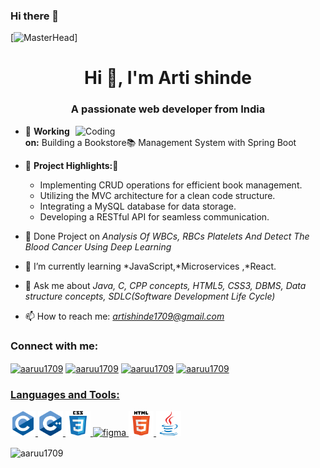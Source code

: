 ### Hi there 👋

<!--
**Aaruu1709/Aaruu1709** is a ✨ _special_ ✨ repository because its `README.md` (this file) appears on your GitHub profile.

Here are some ideas to get you started:

- 🔭 I’m currently working on ...
- 🌱 I’m currently learning ...
- 👯 I’m looking to collaborate on ...
- 🤔 I’m looking for help with ...
- 💬 Ask me about ...
- 📫 How to reach me: ...
- 😄 Pronouns: ...
- ⚡ Fun fact: ...
-->
[![MasterHead](https://www.bing.com/th/id/OGC.baaeeea45ba41bd570d49565c97999e0?pid=1.7&rurl=https%3a%2f%2fi.pinimg.com%2foriginals%2f0e%2f9f%2fc6%2f0e9fc6ffbdb4c2b4dd7bde19392c9131.gif&ehk=w%2bxzn%2f3w5%2fBAAy%2bOYo0xfE2mjCOxDWA5ZWQAyBKA%2fx8%3d)]
<h1 align="center">Hi 👋, I'm Arti shinde</h1>
<h3 align="center">A passionate web developer from India</h3>
<img align="right" alt="Coding" width="400" src="https://th.bing.com/th/id/OIP.LjpcyLJvy5hQIedAjQPZpAHaFj?w=243&h=182&c=7&r=0&o=5&dpr=1.3&pid=1.7">

- 🔨 **Working on:** Building a Bookstore📚 Management System with Spring Boot
- 🌱 **Project Highlights:**🚀
  - Implementing CRUD operations for efficient book management.
  - Utilizing the MVC architecture for a clean code structure.
  - Integrating a MySQL database for data storage.
  - Developing a RESTful API for seamless communication.

- 🔭 Done Project on *Analysis Of WBCs, RBCs Platelets And Detect The Blood Cancer Using Deep Learning*

- 🌱 I’m currently learning *JavaScript,*Microservices ,*React.

- 💬 Ask me about *Java, C, CPP concepts, HTML5, CSS3, DBMS, Data structure concepts, SDLC(Software Development Life Cycle)*

- 📫 How to reach me: *artishinde1709@gmail.com*

<h3 align="left">Connect with me:</h3>
<p align="left">
<a href="https://linkedin.com/in/aaruu1709" target="blank"><img align="center" src="https://raw.githubusercontent.com/rahuldkjain/github-profile-readme-generator/master/src/images/icons/Social/linked-in-alt.svg" alt="aaruu1709" height="30" width="40" /></a>
<a href="https://instagram.com/aaruu1709" target="blank"><img align="center" src="https://raw.githubusercontent.com/rahuldkjain/github-profile-readme-generator/master/src/images/icons/Social/instagram.svg" alt="aaruu1709" height="30" width="40" /></a>
<a href="https://www.leetcode.com/aaruu1709" target="blank"><img align="center" src="https://raw.githubusercontent.com/rahuldkjain/github-profile-readme-generator/master/src/images/icons/Social/leet-code.svg" alt="aaruu1709" height="30" width="40" /></a>
  <a href="https://www.hackerrank.com/profile/Aaruu1709" target="blank"><img align="center" src="https://raw.githubusercontent.com/rahuldkjain/github-profile-readme-generator/master/src/images/icons/Social/hackerrank.svg" alt="aaruu1709" height="30" width="40"/>
</p>

<h3 align="left">Languages and Tools:</h3>
<p align="left"> <a href="https://www.cprogramming.com/" target="_blank" rel="noreferrer"> <img src="https://raw.githubusercontent.com/devicons/devicon/master/icons/c/c-original.svg" alt="c" width="40" height="40"/> </a> <a href="https://www.w3schools.com/cpp/" target="_blank" rel="noreferrer"> <img src="https://raw.githubusercontent.com/devicons/devicon/master/icons/cplusplus/cplusplus-original.svg" alt="cplusplus" width="40" height="40"/> </a> <a href="https://www.w3schools.com/css/" target="_blank" rel="noreferrer"> <img src="https://raw.githubusercontent.com/devicons/devicon/master/icons/css3/css3-original-wordmark.svg" alt="css3" width="40" height="40"/> </a> <a href="https://www.figma.com/" target="_blank" rel="noreferrer"> <img src="https://www.vectorlogo.zone/logos/figma/figma-icon.svg" alt="figma" width="40" height="40"/> </a> <a href="https://www.w3.org/html/" target="_blank" rel="noreferrer"> <img src="https://raw.githubusercontent.com/devicons/devicon/master/icons/html5/html5-original-wordmark.svg" alt="html5" width="40" height="40"/> </a> <a href="https://www.java.com" target="_blank" rel="noreferrer"> <img src="https://raw.githubusercontent.com/devicons/devicon/master/icons/java/java-original.svg" alt="java" width="40" height="40"/> </a> </p>

<p><img align="center" src="https://github-readme-stats.vercel.app/api/top-langs?username=aaruu1709&show_icons=true&locale=en&layout=compact" alt="aaruu1709" /></p>
